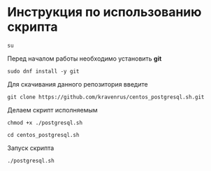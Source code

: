 # Инструкция по использованию скрипта

    su
Перед началом работы необходимо установить **git**

    sudo dnf install -y git
Для скачивания данного репозитория введите

    git clone https://github.com/kravenrus/centos_postgresql.sh.git
Делаем скрипт исполняемым

    chmod +x ./postgresql.sh
    
    cd centos_postgresql.sh
Запуск скрипта

    ./postgresql.sh
